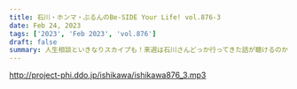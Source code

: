 ```yaml
---
title: 石川・ホンマ・ぶるんのBe-SIDE Your Life! vol.876-3
date: Feb 24, 2023
tags: ['2023', 'Feb 2023', 'vol.876']
draft: false
summary: 人生相談といきなりスカイプも！来週は石川さんどっか行ってきた話が聴けるのか？お楽しみに！
---
```


http://project-phi.ddo.jp/ishikawa/ishikawa876_3.mp3
